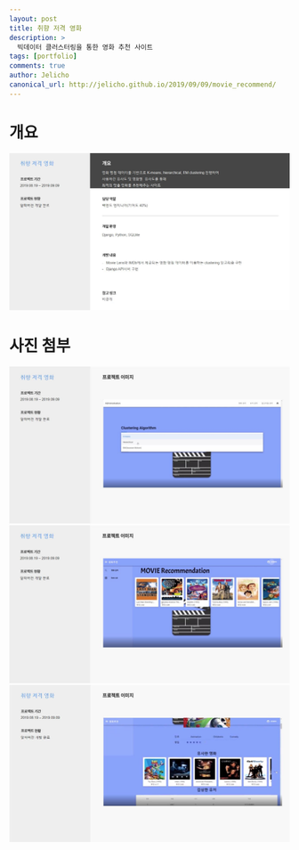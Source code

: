 ```yaml
---
layout: post
title: 취향 저격 영화
description: >
  빅데이터 클러스터링을 통한 영화 추천 사이트
tags: [portfolio]
comments: true
author: Jelicho
canonical_url: http://jelicho.github.io/2019/09/09/movie_recommend/
---
```




# 개요
![portfolio_page1](/assets/img/portfolio/movie-recommend-site/photo1.jpg)
# 사진 첨부
![portfolio_page2](/assets/img/portfolio/movie-recommend-site/photo2.jpg)
![portfolio_page3](/assets/img/portfolio/movie-recommend-site/photo3.jpg)
![portfolio_page4](/assets/img/portfolio/movie-recommend-site/photo4.jpg)